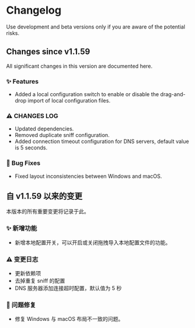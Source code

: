 # Changelog
Use development and beta versions only if you are aware of the potential risks.

## Changes since v1.1.59
All significant changes in this version are documented here.


### ✨ Features
- Added a local configuration switch to enable or disable the drag-and-drop import of local configuration files.


### ⚠ CHANGES LOG
- Updated dependencies.
- Removed duplicate sniff configuration.
- Added connection timeout configuration for DNS servers, default value is 5 seconds.

### 🐛 Bug Fixes
- Fixed layout inconsistencies between Windows and macOS.

## 自 v1.1.59 以来的变更
本版本的所有重要变更将记录于此。

### ✨ 新增功能
- 新增本地配置开关，可以开启或关闭拖拽导入本地配置文件的功能。

### ⚠ 变更日志
- 更新依赖项
- 去掉重复 sniff 的配置
- DNS 服务器添加连接超时配置，默认值为 5 秒



### 🐛 问题修复
- 修复 Windows 与 macOS 布局不一致的问题。
